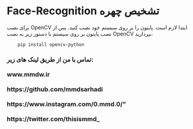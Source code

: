 # Face-Recognition      تشخیص چهره
برای نصب OpenCV ابتدا لازم است. پایتون را بر روی سیستم خود نصب کنید. پس از نصب پایتون بر روی سیستم با دستور زیر به نصب OpenCV بپردازید.



        pip install opencv-python
        
<h3> تماس با من از طریق لینک های زیر:
<br></br>
www.mmdw.ir
<br></br>
https://github.com/mmdsarhadi
<br></br>
https://www.instagram.com/0.mmd.0/"
<br></br>
https://twitter.com/thisismmd_
<h3>
